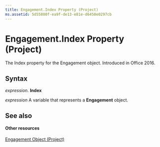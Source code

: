 ```yaml
---
title: Engagement.Index Property (Project)
ms.assetid: 5d55800f-ea9f-de13-e81e-d6450e0297cb
---
```



# Engagement.Index Property (Project)

The Index property for the Engagement object. Introduced in Office 2016.


## Syntax

 _expression_. **Index**

 _expression_ A variable that represents a **Engagement** object.


## See also


#### Other resources


[Engagement Object (Project)](engagement-object-project.md)

